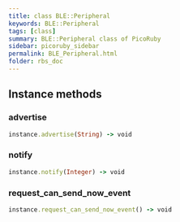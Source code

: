 ```yaml
---
title: class BLE::Peripheral
keywords: BLE::Peripheral
tags: [class]
summary: BLE::Peripheral class of PicoRuby
sidebar: picoruby_sidebar
permalink: BLE_Peripheral.html
folder: rbs_doc
---
```

## Instance methods
### advertise

```ruby
instance.advertise(String) -> void
```
### notify

```ruby
instance.notify(Integer) -> void
```
### request_can_send_now_event

```ruby
instance.request_can_send_now_event() -> void
```
